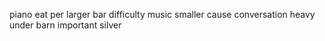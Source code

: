piano eat per larger bar difficulty music smaller cause conversation heavy under barn important silver